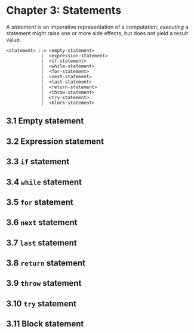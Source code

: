 # Chapter 3: Statements

A _statement_ is an imperative representation of a computation; _executing_
a statement might raise one or more side effects, but does not yield a result
value.

```
<statement> ::= <empty-statement>
             |  <expression-statement>
             |  <if-statement>
             |  <while-statement>
             |  <for-statement>
             |  <next-statement>
             |  <last-statement>
             |  <return-statement>
             |  <throw-statement>
             |  <try-statement>
             |  <block-statement>
```

## 3.1 Empty statement

## 3.2 Expression statement

## 3.3 `if` statement

## 3.4 `while` statement

## 3.5 `for` statement

## 3.6 `next` statement

## 3.7 `last` statement

## 3.8 `return` statement

## 3.9 `throw` statement

## 3.10 `try` statement

## 3.11 Block statement

